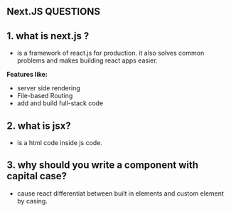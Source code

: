 ## **Next.JS QUESTIONS**
## 1. what is next.js ?
- is a framework of react.js for production. it also solves common problems and  makes building react apps easier.

**Features like:**
- server side rendering 
- File-based Routing
- add and build full-stack code

## 2. what is jsx?
- is a html code inside js code. 

## 3. why should you write a component with capital case?
- cause react differentiat between built in elements and custom element by casing.


